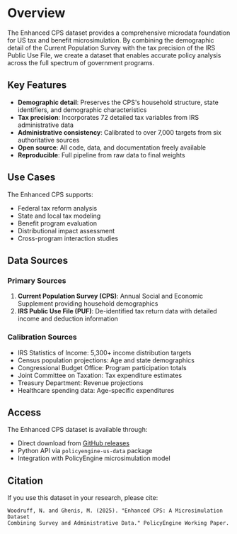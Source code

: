 # Overview

The Enhanced CPS dataset provides a comprehensive microdata foundation for US tax and benefit microsimulation. By combining the demographic detail of the Current Population Survey with the tax precision of the IRS Public Use File, we create a dataset that enables accurate policy analysis across the full spectrum of government programs.

## Key Features

- **Demographic detail**: Preserves the CPS's household structure, state identifiers, and demographic characteristics
- **Tax precision**: Incorporates 72 detailed tax variables from IRS administrative data
- **Administrative consistency**: Calibrated to over 7,000 targets from six authoritative sources
- **Open source**: All code, data, and documentation freely available
- **Reproducible**: Full pipeline from raw data to final weights

## Use Cases

The Enhanced CPS supports:

- Federal tax reform analysis
- State and local tax modeling
- Benefit program evaluation
- Distributional impact assessment
- Cross-program interaction studies

## Data Sources

### Primary Sources
1. **Current Population Survey (CPS)**: Annual Social and Economic Supplement providing household demographics
2. **IRS Public Use File (PUF)**: De-identified tax return data with detailed income and deduction information

### Calibration Sources
- IRS Statistics of Income: 5,300+ income distribution targets
- Census population projections: Age and state demographics
- Congressional Budget Office: Program participation totals
- Joint Committee on Taxation: Tax expenditure estimates
- Treasury Department: Revenue projections
- Healthcare spending data: Age-specific expenditures

## Access

The Enhanced CPS dataset is available through:
- Direct download from [GitHub releases](https://github.com/PolicyEngine/policyengine-us-data/releases)
- Python API via `policyengine-us-data` package
- Integration with PolicyEngine microsimulation model

## Citation

If you use this dataset in your research, please cite:

```
Woodruff, N. and Ghenis, M. (2025). "Enhanced CPS: A Microsimulation Dataset 
Combining Survey and Administrative Data." PolicyEngine Working Paper.
```